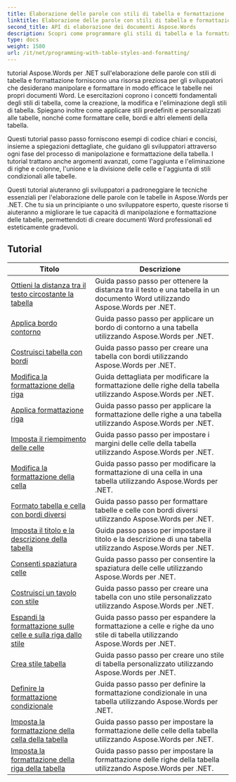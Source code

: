 ```yaml
---
title: Elaborazione delle parole con stili di tabella e formattazione
linktitle: Elaborazione delle parole con stili di tabella e formattazione
second_title: API di elaborazione dei documenti Aspose.Words
description: Scopri come programmare gli stili di tabella e la formattazione in Aspose.Words per .NET. Scopri come applicare stili predefiniti, personalizzare la formattazione delle celle, i bordi e altro ancora con esercitazioni dettagliate e codice di esempio in C#.
type: docs
weight: 1580
url: /it/net/programming-with-table-styles-and-formatting/
---
```

tutorial Aspose.Words per .NET sull'elaborazione delle parole con stili di tabella e formattazione forniscono una risorsa preziosa per gli sviluppatori che desiderano manipolare e formattare in modo efficace le tabelle nei propri documenti Word. Le esercitazioni coprono i concetti fondamentali degli stili di tabella, come la creazione, la modifica e l'eliminazione degli stili di tabella. Spiegano inoltre come applicare stili predefiniti e personalizzati alle tabelle, nonché come formattare celle, bordi e altri elementi della tabella.

Questi tutorial passo passo forniscono esempi di codice chiari e concisi, insieme a spiegazioni dettagliate, che guidano gli sviluppatori attraverso ogni fase del processo di manipolazione e formattazione della tabella. I tutorial trattano anche argomenti avanzati, come l'aggiunta e l'eliminazione di righe e colonne, l'unione e la divisione delle celle e l'aggiunta di stili condizionali alle tabelle.

Questi tutorial aiuteranno gli sviluppatori a padroneggiare le tecniche essenziali per l'elaborazione delle parole con le tabelle in Aspose.Words per .NET. Che tu sia un principiante o uno sviluppatore esperto, queste risorse ti aiuteranno a migliorare le tue capacità di manipolazione e formattazione delle tabelle, permettendoti di creare documenti Word professionali ed esteticamente gradevoli.

 ## Tutorial
| Titolo | Descrizione |
| --- | --- |
| [Ottieni la distanza tra il testo circostante la tabella](./get-distance-between-table-surrounding-text/) | Guida passo passo per ottenere la distanza tra il testo e una tabella in un documento Word utilizzando Aspose.Words per .NET. |
| [Applica bordo contorno](./apply-outline-border/) | Guida passo passo per applicare un bordo di contorno a una tabella utilizzando Aspose.Words per .NET. |
| [Costruisci tabella con bordi](./build-table-with-borders/) | Guida passo passo per creare una tabella con bordi utilizzando Aspose.Words per .NET. |
| [Modifica la formattazione della riga](./modify-row-formatting/) | Guida dettagliata per modificare la formattazione delle righe della tabella utilizzando Aspose.Words per .NET. |
| [Applica formattazione riga](./apply-row-formatting/) | Guida passo passo per applicare la formattazione delle righe a una tabella utilizzando Aspose.Words per .NET. |
| [Imposta il riempimento delle celle](./set-cell-padding/) | Guida passo passo per impostare i margini delle celle della tabella utilizzando Aspose.Words per .NET. |
| [Modifica la formattazione della cella](./modify-cell-formatting/) | Guida passo passo per modificare la formattazione di una cella in una tabella utilizzando Aspose.Words per .NET. |
| [Formato tabella e cella con bordi diversi](./format-table-and-cell-with-different-borders/) | Guida passo passo per formattare tabelle e celle con bordi diversi utilizzando Aspose.Words per .NET. |
| [Imposta il titolo e la descrizione della tabella](./set-table-title-and-description/) | Guida passo passo per impostare il titolo e la descrizione di una tabella utilizzando Aspose.Words per .NET. |
| [Consenti spaziatura celle](./allow-cell-spacing/) | Guida passo passo per consentire la spaziatura delle celle utilizzando Aspose.Words per .NET. |
| [Costruisci un tavolo con stile](./build-table-with-style/) | Guida passo passo per creare una tabella con uno stile personalizzato utilizzando Aspose.Words per .NET. |
| [Espandi la formattazione sulle celle e sulla riga dallo stile](./expand-formatting-on-cells-and-row-from-style/) | Guida passo passo per espandere la formattazione a celle e righe da uno stile di tabella utilizzando Aspose.Words per .NET. |
| [Crea stile tabella](./create-table-style/) | Guida passo passo per creare uno stile di tabella personalizzato utilizzando Aspose.Words per .NET. |
| [Definire la formattazione condizionale](./define-conditional-formatting/) | Guida passo passo per definire la formattazione condizionale in una tabella utilizzando Aspose.Words per .NET. |
| [Imposta la formattazione della cella della tabella](./set-table-cell-formatting/) | Guida passo passo per impostare la formattazione delle celle della tabella utilizzando Aspose.Words per .NET. |
| [Imposta la formattazione della riga della tabella](./set-table-row-formatting/) | Guida passo passo per impostare la formattazione delle righe della tabella utilizzando Aspose.Words per .NET. |